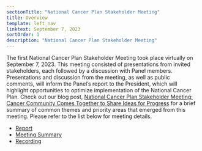 ```yaml
---
sectionTitle: "National Cancer Plan Stakeholder Meeting"
title: Overview
template: left_nav
linktext: September 7, 2023
sortOrder: 1
description: "National Cancer Plan Stakeholder Meeting"
---
```


The first National Cancer Plan Stakeholder Meeting took place virtually on September 7, 2023. This meeting consisted of presentations from invited stakeholders, each followed by a discussion with Panel members. Presentations and discussion from the meeting, as well as public comments, will inform the Panel’s report to the President, which will highlight opportunities to optimize implementation of the National Cancer Plan. Check out our blog post, [National Cancer Plan Stakeholder Meeting: Cancer Community Comes Together to Share Ideas for Progress](/about/blogs/national-cancer-plan-stakeholder-meeting/) for a brief summary of common themes and priority areas that emerged from this meeting. Please refer to the list below for meeting details.

- [Report](/pdfs/CancerPanelReport.pdf)
- [Meeting Summary](/pdfs/September.7.NCP.Meeting.Summary_112423_508.pdf)
- [Recording](https://nci.rev.vbrick.com/#/videos/ca9bf067-ba4f-4dbe-a2fe-e4ad79068adc)
